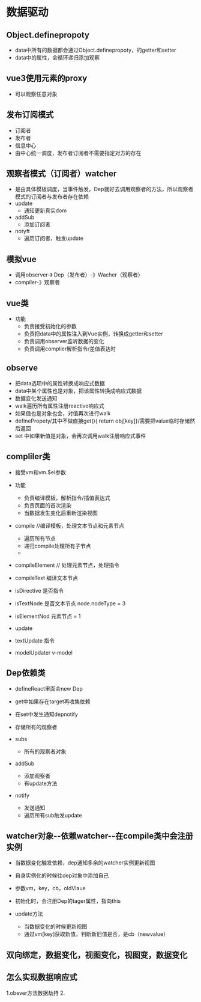 # 数据驱动

## Object.definepropoty
+ data中所有的数据都会通过Object.definepropoty，的getter和setter
+ data中的属性，会循环递归添加观察

## vue3使用元素的proxy
+ 可以观察任意对象

## 发布订阅模式
+ 订阅者
+ 发布者
+ 信息中心
+ 由中心统一调度，发布者订阅者不需要指定对方的存在

## 观察者模式（订阅者）watcher
+ 是由具体模板调度，当事件触发，Dep就好去调用观察者的方法，所以观察者模式的订阅者与发布者存在依赖
+ update
  - 通知更新真实dom
+ addSub
  - 添加订阅者
+ notyft
  - 遍历订阅者，触发update

## 模拟vue
+ 调用observer-》 Dep（发布者）-》Wacher（观察者）
+ compiler-》观察者

## vue类
+ 功能
  + 负责接受初始化的参数
  + 负责把data中的属性注入到Vue实例，转换成getter和setter
  + 负责调用observer监听数据的变化
  + 负责调用complier解析指令/差值表达时

## observe
+ 把data选项中的属性转换成响应式数据
+ data中某个属性也是对象，把该属性转换成响应式数据
+ 数据变化发送通知
+ walk遍历所有属性注册reactive响应式
+ 如果值也是对象也会，对值再次进行walk
+ definePropety/其中不做直接get(){ return obj[key]}/需要把value临时存储然后返回
+ set 中如果新值是对象，会再次调用walk注册响应式事件

## compliler类
+ 接受vm和vm.$el参数
+ 功能
  + 负责编译模板，解析指令/插值表达式
  + 负责页面的首次渲染
  + 当数据发生变化后重新渲染视图

+ compile //编译模板，处理文本节点和元素节点
  - 遍历所有节点
  - 递归compile处理所有子节点
  - 
+ compileElement // 处理元素节点，处理指令
+ compileText 编译文本节点
+ isDirective 是否指令
+ isTextNode 是否文本节点 node.nodeType = 3
+ isElementNod 元素节点  = 1
+ update
+ textUpdate 指令
+ modelUpdater v-model

## Dep依赖类
+ defineReact里面会new Dep
+ get中如果存在target再收集依赖
+ 在set中发生通知depnotify

+ 存储所有的观察者
+ subs
  - 所有的观察者对象
+ addSub
  - 添加观察者
  - 有update方法
+ notify
  - 发送通知
  - 遍历所有sub触发update


## watcher对象--依赖watcher--在compile类中会注册实例
+ 当数据变化触发依赖，dep通知多余的watcher实例更新视图
+ 自身实例化的时候往dep对象中添加自己

+ 参数vm，key，cb，oldVlaue
+ 初始化时，会注册Dep的tager属性，指向this
+ update方法
  - 当数据变化的时候更新视图
  - 通过vm[key]获取新值，判断新旧值是否，是cb（newvalue）

## 双向绑定，数据变化，视图变化，视图变，数据变化


## 怎么实现数据响应式
1.obever方法数据劫持
2.